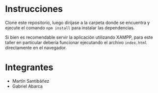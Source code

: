 # Instrucciones

Clone este repositorio, luego diríjase a la carpeta donde se encuentra y ejecute
el comando `npm install` para instalar las dependencias.

Si bien es recomendable servir la aplicación utilizando XAMPP, para este taller
en particular debería funcionar ejecutando el archivo `index.html` directamente
en el navegador.

# Integrantes

- Martín Santibáñez
- Gabriel Abarca